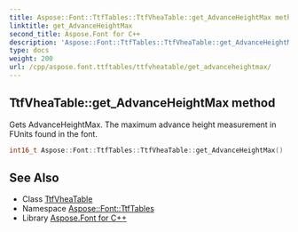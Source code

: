 ```yaml
---
title: Aspose::Font::TtfTables::TtfVheaTable::get_AdvanceHeightMax method
linktitle: get_AdvanceHeightMax
second_title: Aspose.Font for C++
description: 'Aspose::Font::TtfTables::TtfVheaTable::get_AdvanceHeightMax method. Gets AdvanceHeightMax. The maximum advance height measurement in FUnits found in the font in C++.'
type: docs
weight: 200
url: /cpp/aspose.font.ttftables/ttfvheatable/get_advanceheightmax/
---
```

## TtfVheaTable::get_AdvanceHeightMax method


Gets AdvanceHeightMax. The maximum advance height measurement in FUnits found in the font.

```cpp
int16_t Aspose::Font::TtfTables::TtfVheaTable::get_AdvanceHeightMax()
```

## See Also

* Class [TtfVheaTable](../)
* Namespace [Aspose::Font::TtfTables](../../)
* Library [Aspose.Font for C++](../../../)
